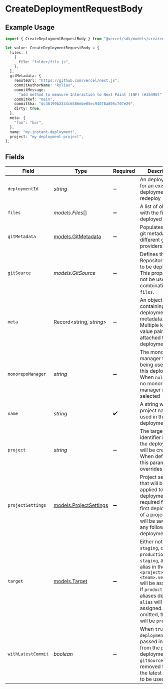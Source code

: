 # CreateDeploymentRequestBody

## Example Usage

```typescript
import { CreateDeploymentRequestBody } from "@vercel/sdk/models/createdeploymentop.js";

let value: CreateDeploymentRequestBody = {
  files: [
    {
      file: "folder/file.js",
    },
  ],
  gitMetadata: {
    remoteUrl: "https://github.com/vercel/next.js",
    commitAuthorName: "kyliau",
    commitMessage:
      "add method to measure Interaction to Next Paint (INP) (#36490)",
    commitRef: "main",
    commitSha: "dc36199b2234c6586ebe05ec94078a895c707e29",
    dirty: true,
  },
  meta: {
    "foo": "bar",
  },
  name: "my-instant-deployment",
  project: "my-deployment-project",
};
```

## Fields

| Field                                                                                                                                                                                                                                                  | Type                                                                                                                                                                                                                                                   | Required                                                                                                                                                                                                                                               | Description                                                                                                                                                                                                                                            | Example                                                                                                                                                                                                                                                |
| ------------------------------------------------------------------------------------------------------------------------------------------------------------------------------------------------------------------------------------------------------ | ------------------------------------------------------------------------------------------------------------------------------------------------------------------------------------------------------------------------------------------------------ | ------------------------------------------------------------------------------------------------------------------------------------------------------------------------------------------------------------------------------------------------------ | ------------------------------------------------------------------------------------------------------------------------------------------------------------------------------------------------------------------------------------------------------ | ------------------------------------------------------------------------------------------------------------------------------------------------------------------------------------------------------------------------------------------------------ |
| `deploymentId`                                                                                                                                                                                                                                         | *string*                                                                                                                                                                                                                                               | :heavy_minus_sign:                                                                                                                                                                                                                                     | An deployment id for an existing deployment to redeploy                                                                                                                                                                                                |                                                                                                                                                                                                                                                        |
| `files`                                                                                                                                                                                                                                                | *models.Files*[]                                                                                                                                                                                                                                       | :heavy_minus_sign:                                                                                                                                                                                                                                     | A list of objects with the files to be deployed                                                                                                                                                                                                        |                                                                                                                                                                                                                                                        |
| `gitMetadata`                                                                                                                                                                                                                                          | [models.GitMetadata](../models/gitmetadata.md)                                                                                                                                                                                                         | :heavy_minus_sign:                                                                                                                                                                                                                                     | Populates initial git metadata for different git providers.                                                                                                                                                                                            |                                                                                                                                                                                                                                                        |
| `gitSource`                                                                                                                                                                                                                                            | *models.GitSource*                                                                                                                                                                                                                                     | :heavy_minus_sign:                                                                                                                                                                                                                                     | Defines the Git Repository source to be deployed. This property can not be used in combination with `files`.                                                                                                                                           |                                                                                                                                                                                                                                                        |
| `meta`                                                                                                                                                                                                                                                 | Record<string, *string*>                                                                                                                                                                                                                               | :heavy_minus_sign:                                                                                                                                                                                                                                     | An object containing the deployment's metadata. Multiple key-value pairs can be attached to a deployment                                                                                                                                               | {<br/>"foo": "bar"<br/>}                                                                                                                                                                                                                               |
| `monorepoManager`                                                                                                                                                                                                                                      | *string*                                                                                                                                                                                                                                               | :heavy_minus_sign:                                                                                                                                                                                                                                     | The monorepo manager that is being used for this deployment. When `null` is used no monorepo manager is selected                                                                                                                                       |                                                                                                                                                                                                                                                        |
| `name`                                                                                                                                                                                                                                                 | *string*                                                                                                                                                                                                                                               | :heavy_check_mark:                                                                                                                                                                                                                                     | A string with the project name used in the deployment URL                                                                                                                                                                                              | my-instant-deployment                                                                                                                                                                                                                                  |
| `project`                                                                                                                                                                                                                                              | *string*                                                                                                                                                                                                                                               | :heavy_minus_sign:                                                                                                                                                                                                                                     | The target project identifier in which the deployment will be created. When defined, this parameter overrides name                                                                                                                                     | my-deployment-project                                                                                                                                                                                                                                  |
| `projectSettings`                                                                                                                                                                                                                                      | [models.ProjectSettings](../models/projectsettings.md)                                                                                                                                                                                                 | :heavy_minus_sign:                                                                                                                                                                                                                                     | Project settings that will be applied to the deployment. It is required for the first deployment of a project and will be saved for any following deployments                                                                                          |                                                                                                                                                                                                                                                        |
| `target`                                                                                                                                                                                                                                               | [models.Target](../models/target.md)                                                                                                                                                                                                                   | :heavy_minus_sign:                                                                                                                                                                                                                                     | Either not defined, `staging`, or `production`. If `staging`, a staging alias in the format `<project>-<team>.vercel.app` will be assigned. If `production`, any aliases defined in `alias` will be assigned. If omitted, the target will be `preview` |                                                                                                                                                                                                                                                        |
| `withLatestCommit`                                                                                                                                                                                                                                     | *boolean*                                                                                                                                                                                                                                              | :heavy_minus_sign:                                                                                                                                                                                                                                     | When `true` and `deploymentId` is passed in, the sha from the previous deployment's `gitSource` is removed forcing the latest commit to be used.                                                                                                       |                                                                                                                                                                                                                                                        |